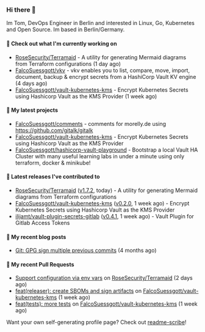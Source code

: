 ### Hi there 👋

Im Tom, DevOps Engineer in Berlin and interested in Linux, Go, Kubernetes and Open Source.
Im based in Berlin/Germany.

#### 👷 Check out what I'm currently working on

- [RoseSecurity/Terramaid](https://github.com/RoseSecurity/Terramaid) - A utility for generating Mermaid diagrams from Terraform configurations (1 day ago)
- [FalcoSuessgott/vkv](https://github.com/FalcoSuessgott/vkv) - vkv enables you to list, compare, move, import, document, backup &amp; encrypt secrets from a HashiCorp Vault KV engine (4 days ago)
- [FalcoSuessgott/vault-kubernetes-kms](https://github.com/FalcoSuessgott/vault-kubernetes-kms) - Encrypt Kubernetes Secrets using Hashicorp Vault as the KMS Provider (1 week ago)

#### 🌱 My latest projects

- [FalcoSuessgott/comments](https://github.com/FalcoSuessgott/comments) - comments for morelly.de using https://github.com/gitalk/gitalk
- [FalcoSuessgott/vault-kubernetes-kms](https://github.com/FalcoSuessgott/vault-kubernetes-kms) - Encrypt Kubernetes Secrets using Hashicorp Vault as the KMS Provider
- [FalcoSuessgott/hashicorp-vault-playground](https://github.com/FalcoSuessgott/hashicorp-vault-playground) - Bootstrap a local Vault HA Cluster with many useful learning labs in under a minute using only terraform, docker &amp; minikube!

#### 🔭 Latest releases I've contributed to

- [RoseSecurity/Terramaid](https://github.com/RoseSecurity/Terramaid) ([v1.7.2](https://github.com/RoseSecurity/Terramaid/releases/tag/v1.7.2), today) - A utility for generating Mermaid diagrams from Terraform configurations
- [FalcoSuessgott/vault-kubernetes-kms](https://github.com/FalcoSuessgott/vault-kubernetes-kms) ([v0.2.0](https://github.com/FalcoSuessgott/vault-kubernetes-kms/releases/tag/v0.2.0), 1 week ago) - Encrypt Kubernetes Secrets using Hashicorp Vault as the KMS Provider
- [ilijamt/vault-plugin-secrets-gitlab](https://github.com/ilijamt/vault-plugin-secrets-gitlab) ([v0.4.1](https://github.com/ilijamt/vault-plugin-secrets-gitlab/releases/tag/v0.4.1), 1 week ago) - Vault Plugin for Gitlab Access Tokens

#### 📜 My recent blog posts

- [Git: GPG sign multiple previous commits](https://morelly.de/post/20240328_git_gpg_sign_commits/) (4 months ago)

#### 🔨 My recent Pull Requests

- [Support configuration via env vars](https://github.com/RoseSecurity/Terramaid/pull/31) on [RoseSecurity/Terramaid](https://github.com/RoseSecurity/Terramaid) (2 days ago)
- [feat(releaser): create SBOMs and sign artifacts](https://github.com/FalcoSuessgott/vault-kubernetes-kms/pull/98) on [FalcoSuessgott/vault-kubernetes-kms](https://github.com/FalcoSuessgott/vault-kubernetes-kms) (1 week ago)
- [feat(tests): more tests](https://github.com/FalcoSuessgott/vault-kubernetes-kms/pull/96) on [FalcoSuessgott/vault-kubernetes-kms](https://github.com/FalcoSuessgott/vault-kubernetes-kms) (1 week ago)

Want your own self-generating profile page? Check out [readme-scribe](https://github.com/muesli/readme-scribe)!